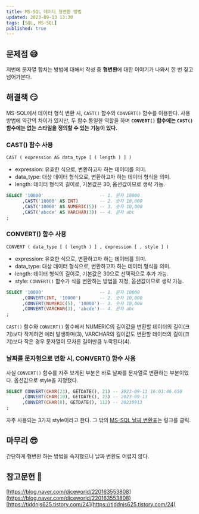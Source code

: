 ```yaml
---
title: MS-SQL 데이터 형변환 방법
updated: 2023-09-13 13:30
tags: [SQL, MS-SQL]
published: true
---
```


## 문제점 &#128517;
저번에 문자열 합치는 방법에 대해서 작성 중 **형변환**에 대한 이야기가 나와서 한 번 짚고 넘어가본다.



## 해결책 &#128527;
MS-SQL에서 데이터 형식 변환 시, `CAST()` 함수와 `CONVERT()` 함수를 이용한다. 사용방법에 약간의 차이가 있지만, 두 함수 동일한 역할을 하며 **`CONVERT()` 함수에는 `CAST()` 함수에는 없는 스타일을 정의할 수 있는 기능이 있다.**

### CAST() 함수 사용
```
CAST ( expression AS data_type [ ( length ) ] )
```

- expression: 유효한 식으로, 변환하고자 하는 데이터를 의미.
- data_type: 대상 데이터 형식으로, 변환하고자 하는 데이터 형식을 의미.
- length: 데이터 형식의 길이로, 기본값은 30, 옵션값이므로 생략 가능.

```sql
SELECT '10000'                     -- 1. 문자 10000
      ,CAST('10000' AS INT)        -- 2. 숫자 10,000
      ,CAST('10000' AS NUMERIC(5)) -- 3. 숫자 10,000
      ,CAST('abcde' AS VARCHAR(3)) -- 4. 문자 abc
;
```

### CONVERT() 함수 사용
```
CONVERT ( data_type [ ( length ) ] , expression [ , style ] )
```

- expression: 유효한 식으로, 변환하고자 하는 데이터를 의미.
- data_type: 대상 데이터 형식으로, 변환하고자 하는 데이터 형식을 의미.
- length: 데이터 형식의 길이로, 기본값은 30으로 선택적으로 추가 가능.
- style: `CONVERT()` 함수가 식을 변환하는 방법을 지정, 옵션값이므로 생략 가능.

```sql
SELECT '10000'                     -- 1. 문자 10000
      ,CONVERT(INT, '10000')       -- 2. 숫자 10,000
      ,CONVERT(NUMERIC(5), '10000')-- 3. 숫자 10,000
      ,CONVERT(VARCHAR(3), 'abcde')-- 4. 문자 abc
;
```
 `CAST()` 함수와 `CONVERT()` 함수에서 NUMERIC의 길이값을 변환할 데이터의 길이(크기)보다 작게하면 에러 발생하며(3), VARCHAR의 길이값도 변환할 데이터의 길이(크기)보다 작은 경우 문자열이 모자른 길이만큼 누락된다(4).

### 날짜를 문자형으로 변환 시, CONVERT() 함수 사용
사실 `CONVERT()` 함수를 자주 보게된 부분은 바로 날짜를 문자열로 변환하는 부분이었다. 옵션값으로 style을 지정했다.
```sql
SELECT CONVERT(CHAR(23), GETDATE(), 21) -- 2023-09-13 16:01:46.650
      ,CONVERT(CHAR(10), GETDATE(), 23) -- 2023-09-13
      ,CONVERT(CHAR(8), GETDATE(), 112) -- 20230913
;
```
자주 사용되는 3가지 style이라고 한다. 그 밖의 [MS-SQL 날짜 변환표](https://tjddnjs625.tistory.com/24)는 링크를 클릭.



## 마무리 &#128526;
간단하게 형변환 하는 방법을 숙지했으니 날짜 변환도 어렵지 않다.



## 참고문헌 &#128221;
[https://blog.naver.com/diceworld/220163553808](https://blog.naver.com/diceworld/220163553808)   
[https://tjddnjs625.tistory.com/24](https://tjddnjs625.tistory.com/24)
